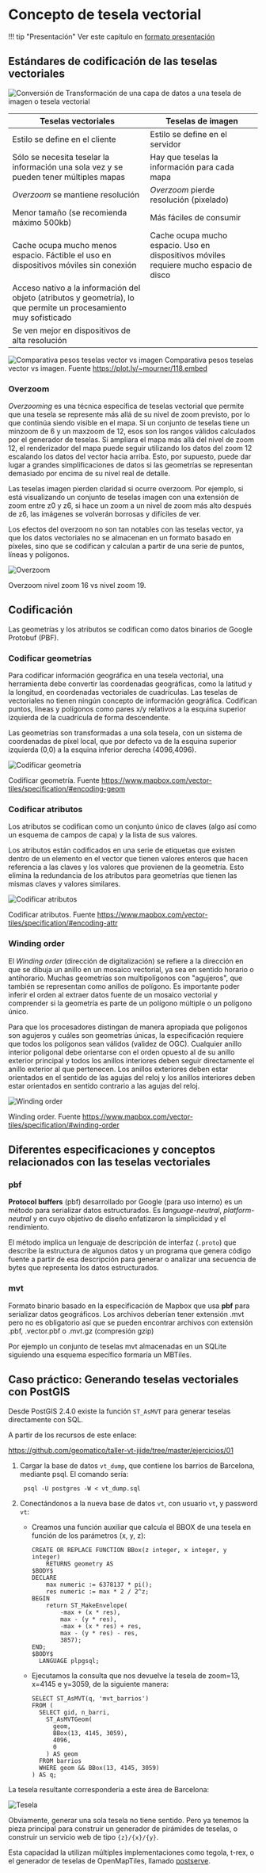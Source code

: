 # Concepto de tesela vectorial

!!! tip "Presentación"
    Ver este capítulo en [formato presentación](../presentacion/)
    

## Estándares de codificación de las teselas vectoriales

![Conversión de ](img/etapas.svg)
Transformación de una capa de datos a una tesela de imagen o tesela vectorial

| Teselas vectoriales | Teselas de imagen |
|---|---|
|Estilo se define en el cliente|Estilo se define en el servidor|
|Sólo se necesita teselar la información una sola vez y se pueden tener múltiples mapas|Hay que teselas la información para cada mapa|
|*Overzoom* se mantiene resolución|*Overzoom* pierde resolución (pixelado)|
|Menor tamaño (se recomienda máximo 500kb)|Más fáciles de consumir|
|Cache ocupa mucho menos espacio. Fáctible el uso en dispositivos móviles sin conexión|Cache ocupa mucho espacio. Uso en dispositivos móviles requiere mucho espacio de disco|
|Acceso nativo a la información del objeto (atributos y geometría), lo que permite un procesamiento muy sofisticado||
|Se ven mejor en dispositivos de alta resolución||

![Comparativa pesos teselas vector vs imagen](img/vector-raster.png)
Comparativa pesos teselas vector vs imagen. Fuente https://plot.ly/~mourner/118.embed

### Overzoom

*Overzooming* es una técnica específica de teselas vectorial que permite que una tesela se represente más allá de su nivel de zoom previsto, por lo que continúa siendo visible en el mapa. Si un conjunto de teselas tiene un minzoom de 6 y un maxzoom de 12, esos son los rangos válidos calculados por el generador de teselas. Si ampliara el mapa más allá del nivel de zoom 12, el renderizador del mapa puede seguir utilizando los datos del zoom 12 escalando los datos del vector hacia arriba. Esto, por supuesto, puede dar lugar a grandes simplificaciones de datos si las geometrías se representan demasiado por encima de su nivel real de detalle.

Las teselas imagen pierden claridad si ocurre overzoom. Por ejemplo, si está visualizando un conjunto de teselas imagen con una extensión de zoom entre z0 y z6, si hace un zoom a un nivel de zoom más alto después de z6, las imágenes se volverán borrosas y difíciles de ver.

Los efectos del overzoom no son tan notables con las teselas vector, ya que los datos vectoriales no se almacenan en un formato basado en píxeles, sino que se codifican y calculan a partir de una serie de puntos, líneas y polígonos.

![Overzoom](img/overzoom.png)

Overzoom nivel zoom 16 vs nivel zoom 19.

## Codificación

Las geometrías y los atributos se codifican como datos binarios de Google Protobuf (PBF).

### Codificar geometrías

Para codificar información geográfica en una tesela vectorial, una herramienta debe convertir las coordenadas geográficas, como la latitud y la longitud, en coordenadas vectoriales de cuadrículas. Las teselas de vectoriales no tienen ningún concepto de información geográfica. Codifican puntos, líneas y polígonos como pares x/y relativos a la esquina superior izquierda de la cuadrícula de forma descendente.

Las geometrías son transformadas a una sola tesela, con un sistema de coordenadas de píxel local, que por defecto va de la esquina superior izquierda (0,0) a la esquina inferior derecha (4096,4096).

![Codificar geometría](img/geo2pbf.gif)

Codificar geometría. Fuente https://www.mapbox.com/vector-tiles/specification/#encoding-geom

### Codificar atributos

Los atributos se codifican como un conjunto único de claves (algo así como un esquema de campos de capa) y la lista de sus valores.

Los atributos están codificados en una serie de etiquetas que existen dentro de un elemento en el vector que tienen valores enteros que hacen referencia a las claves y los valores que provienen de la geometría. Esto elimina la redundancia de los atributos para geometrías que tienen las mismas claves y valores similares.

![Codificar atributos](img/atributos2pbf.png)

Codificar atributos. Fuente https://www.mapbox.com/vector-tiles/specification/#encoding-attr

### Winding order

El *Winding order* (dirección de digitalización) se refiere a la dirección en que se dibuja un anillo en un mosaico vectorial, ya sea en sentido horario o antihorario. Muchas geometrías son multipolígonos con "agujeros", que también se representan como anillos de polígono. Es importante poder inferir el orden al extraer datos fuente de un mosaico vectorial y comprender si la geometría es parte de un polígono múltiple o un polígono único.

Para que los procesadores distingan de manera apropiada que polígonos son agujeros y cuáles son geometrías únicas, la especificación requiere que todos los polígonos sean válidos (validez de OGC). Cualquier anillo interior poligonal debe orientarse con el orden opuesto al de su anillo exterior principal y todos los anillos interiores deben seguir directamente el anillo exterior al que pertenecen. Los anillos exteriores deben estar orientados en el sentido de las agujas del reloj y los anillos interiores deben estar orientados en sentido contrario a las agujas del reloj.

![Winding order](img/winding-order.png)

Winding order. Fuente https://www.mapbox.com/vector-tiles/specification/#winding-order

## Diferentes especificaciones y conceptos relacionados con las teselas vectoriales

### pbf

**Protocol buffers** (pbf) desarrollado por Google (para uso interno) es un método para serializar datos estructurados. Es *language-neutral*, *platform-neutral* y en cuyo objetivo de diseño enfatizaron la simplicidad y el rendimiento.

El método implica un lenguaje de descripción de interfaz (`.proto`) que describe la estructura de algunos datos y un programa que genera código fuente a partir de esa descripción para generar o analizar una secuencia de bytes que representa los datos estructurados.

### mvt

Formato binario basado en la especificación de Mapbox que usa **pbf** para serializar datos geográficos. Los archivos deberían tener extensión .mvt pero no es obligatorio así que se pueden encontrar archivos con extensión .pbf, .vector.pbf o .mvt.gz (compresión gzip)

Por ejemplo un conjunto de teselas mvt almacenadas en un SQLite siguiendo una esquema específico formaría un MBTiles.


## Caso práctico: Generando teselas vectoriales con PostGIS

Desde PostGIS 2.4.0 existe la función `ST_AsMVT` para generar teselas directamente con SQL.

A partir de los recursos de este enlace:
  
   https://github.com/geomatico/taller-vt-jiide/tree/master/ejercicios/01

1. Cargar la base de datos `vt_dump`, que contiene los barrios de Barcelona, mediante psql. El comando sería:

        psql -U postgres -W < vt_dump.sql
    
2. Conectándonos a la nueva base de datos `vt`, con usuario `vt`, y password `vt`:

    * Creamos una función auxiliar que calcula el BBOX de una tesela en función de los parámetros (x, y, z):

        ```postgresql
        CREATE OR REPLACE FUNCTION BBox(z integer, x integer, y integer)
            RETURNS geometry AS
        $BODY$
        DECLARE
            max numeric := 6378137 * pi();
            res numeric := max * 2 / 2^z;
        BEGIN
            return ST_MakeEnvelope(
                -max + (x * res),
                max - (y * res),
                -max + (x * res) + res,
                max - (y * res) - res,
                3857);
        END;
        $BODY$
          LANGUAGE plpgsql;
        ```
        
    * Ejecutamos la consulta que nos devuelve la tesela de zoom=13, x=4145 e y=3059, de la siguiente manera:
        
        ```postgresql
        SELECT ST_AsMVT(q, 'mvt_barrios')
        FROM (
          SELECT gid, n_barri,
            ST_AsMVTGeom(
              geom,
              BBox(13, 4145, 3059),
              4096,
              0
            ) AS geom
          FROM barrios
          WHERE geom && BBox(13, 4145, 3059)
        ) AS q;
        ```

La tesela resultante correspondería a este área de Barcelona:

![Tesela](img/3059.png)

Obviamente, generar una sola tesela no tiene sentido. Pero ya tenemos la pieza principal para construir un generador de pirámides de teselas,
o construir un servicio web de tipo `{z}/{x}/{y}`.

Esta capacidad la utilizan múltiples implementaciones como tegola, t-rex, o el generador de teselas de OpenMapTiles, llamado
[postserve](https://github.com/openmaptiles/postserve/blob/master/server.py#L27).
